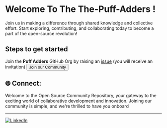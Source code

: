 # Welcome To The The-Puff-Adders !

Join us in making a difference through shared knowledge and collective effort. Start exploring, contributing, and collaborating today to become a part of the open-source revolution!

## Steps to get started
Join the **Puff Adders** GitHub Org by raising an [issue](https://github.com/The-Puff-Adders/support/issues/new?assignees=&labels=invite+me+to+the+organisation&projects=&template=invitation.yml&title=Please+invite+me+to+the+GitHub+Community+Organization) (you will receive an invitation)
<a href="https://github.com/The-Puff-Adders/support/issues/new?assignees=&labels=invite+me+to+the+organisation&template=invitation.yml&title=Please+invite+me+to+the+Puff+Adders+Community+"><button >Join our Community </button></a>



## 🌐 Connect:
Welcome to the Open Source Community Repository, your gateway to the exciting world of collaborative development and innovation. Joining our community is simple, and we're thrilled to have you onboard <br>
<hr>


[![LinkedIn](https://img.shields.io/badge/LinkedIn-%230077B5.svg?logo=linkedin&logoColor=white)](https://linkedin.com/in/the-puff-adder) 


